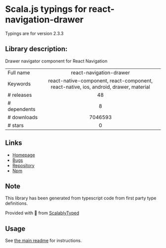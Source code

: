 
# Scala.js typings for react-navigation-drawer

Typings are for version 2.3.3

## Library description:
Drawer navigator component for React Navigation

|                    |                 |
| ------------------ | :-------------: |
| Full name          | react-navigation-drawer |
| Keywords           | react-native-component, react-component, react-native, ios, android, drawer, material |
| # releases         | 48 |
| # dependents       | 8 |
| # downloads        | 7046593 |
| # stars            | 0 |

## Links
- [Homepage](https://github.com/react-navigation/drawer#readme)
- [Bugs](https://github.com/react-navigation/drawer/issues)
- [Repository](https://github.com/react-navigation/drawer)
- [Npm](https://www.npmjs.com/package/react-navigation-drawer)
    


## Note
This library has been generated from typescript code from first party type definitions.

Provided with :purple_heart: from [ScalablyTyped](https://github.com/oyvindberg/ScalablyTyped)

## Usage
See [the main readme](../../readme.md) for instructions.


